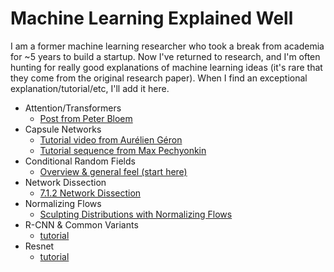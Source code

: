 # Machine Learning Explained Well
I am a former machine learning researcher who took a break from academia for ~5 years to build a startup. Now I've returned to research, and I'm often hunting for really good explanations of machine learning ideas (it's rare that they come from the original research paper). When I find an exceptional explanation/tutorial/etc, I'll add it here. 

* Attention/Transformers
    * [Post from Peter Bloem](http://www.peterbloem.nl/blog/transformers)
* Capsule Networks 
    * [Tutorial video from
Aurélien Géron](https://www.youtube.com/watch?v=pPN8d0E3900)
    * [Tutorial sequence from Max Pechyonkin](https://pechyonkin.me/capsules-1/)
* Conditional Random Fields 
    * [Overview & general feel (start here)](https://medium.com/ml2vec/overview-of-conditional-random-fields-68a2a20fa541)
* Network Dissection
    * [7.1.2 Network Dissection](https://christophm.github.io/interpretable-ml-book/cnn-features.html#feature-visualization)
* Normalizing Flows
    * [Sculpting Distributions with Normalizing Flows](https://www.ritchievink.com/blog/2019/10/11/sculpting-distributions-with-normalizing-flows/)
* R-CNN & Common Variants
    * [tutorial](https://towardsdatascience.com/deep-learning-for-object-detection-a-comprehensive-review-73930816d8d9)
* Resnet
    * [tutorial](https://towardsdatascience.com/an-overview-of-resnet-and-its-variants-5281e2f56035)
    
